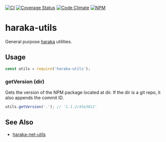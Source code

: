 [![CI][ci-img]][ci-url]
[![Coverage Status][cov-img]][cov-url]
[![Code Climate][clim-img]][clim-url]
[![NPM][npm-img]][npm-url]

# haraka-utils

General purpose [haraka](https://haraka.github.io) utilities.

## Usage

```js
const utils = require('haraka-utils');
```

### getVersion (dir)

Gets the version of the NPM package located at dir. If the dir is a git repo, it also appends the commit ID.

```js
utils.getVersion('.'); // '1.1.2/45e3812'
```

## See Also

- [haraka-net-utils](https://www.npmjs.com/package/haraka-net-utils)

[ci-url]: https://github.com/haraka/haraka-utils/actions/workflows/ci.yml
[ci-img]: https://github.com/haraka/haraka-utils/actions/workflows/ci.yml/badge.svg
[cov-url]: https://codecov.io/github/haraka/haraka-utils?branch=master
[cov-img]: https://codecov.io/github/haraka/haraka-utils/coverage.svg
[clim-img]: https://codeclimate.com/github/haraka/haraka-utils/badges/gpa.svg
[clim-url]: https://codeclimate.com/github/haraka/haraka-utils
[npm-img]: https://nodei.co/npm/haraka-utils.png
[npm-url]: https://www.npmjs.com/package/haraka-utils
